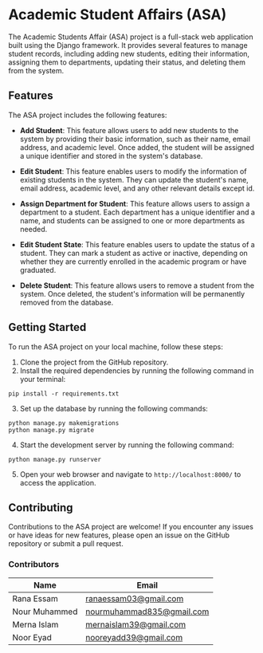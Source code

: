 
# Academic Student Affairs (ASA)

The Academic Students Affair (ASA) project is a full-stack web application built using the Django framework. It provides several features to manage student records, including adding new students, editing their information, assigning them to departments, updating their status, and deleting them from the system.

## Features

The ASA project includes the following features:

- **Add Student**: This feature allows users to add new students to the system by providing their basic information, such as their name, email address, and academic level. Once added, the student will be assigned a unique identifier and stored in the system's database.

- **Edit Student**: This feature enables users to modify the information of existing students in the system. They can update the student's name, email address, academic level, and any other relevant details except id.

- **Assign Department for Student**: This feature allows users to assign a department to a student. Each department has a unique identifier and a name, and students can be assigned to one or more departments as needed.

- **Edit Student State**: This feature enables users to update the status of a student. They can mark a student as active or inactive, depending on whether they are currently enrolled in the academic program or have graduated.

- **Delete Student**: This feature allows users to remove a student from the system. Once deleted, the student's information will be permanently removed from the database.

## Getting Started

To run the ASA project on your local machine, follow these steps:

1. Clone the project from the GitHub repository.
2. Install the required dependencies by running the following command in your terminal:
```
pip install -r requirements.txt
```
3. Set up the database by running the following commands:
```
python manage.py makemigrations
python manage.py migrate
```
4. Start the development server by running the following command:
```
python manage.py runserver
```
5. Open your web browser and navigate to `http://localhost:8000/` to access the application.

## Contributing

Contributions to the ASA project are welcome! If you encounter any issues or have ideas for new features, please open an issue on the GitHub repository or submit a pull request.

### Contributors

| Name        | Email                |
| ----------- | --------------------|
| Rana Essam   | ranaessam03@gmail.com|
| Nour Muhammed   | nourmuhammad835@gmail.com|
| Merna Islam  | mernaislam39@gmail.com|
| Noor Eyad  | nooreyadd39@gmail.com |

